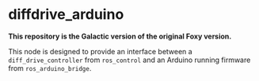 # diffdrive_arduino

**This repository is the Galactic version of the original Foxy version.**

This node is designed to provide an interface between a `diff_drive_controller` from `ros_control` and an Arduino running firmware from `ros_arduino_bridge`.
